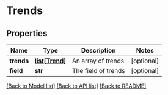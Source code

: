 # Trends

## Properties
Name | Type | Description | Notes
------------ | ------------- | ------------- | -------------
**trends** | [**list[Trend]**](Trend.md) | An array of trends | [optional] 
**field** | **str** | The field of trends | [optional] 

[[Back to Model list]](../README.md#documentation-for-models) [[Back to API list]](../README.md#documentation-for-api-endpoints) [[Back to README]](../README.md)



